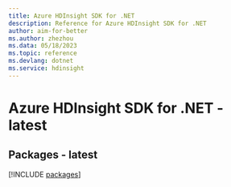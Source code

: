 ```yaml
---
title: Azure HDInsight SDK for .NET
description: Reference for Azure HDInsight SDK for .NET
author: aim-for-better
ms.author: zhezhou
ms.data: 05/18/2023
ms.topic: reference
ms.devlang: dotnet
ms.service: hdinsight
---
```

# Azure HDInsight SDK for .NET - latest
## Packages - latest
[!INCLUDE [packages](hdinsight-index.md)]